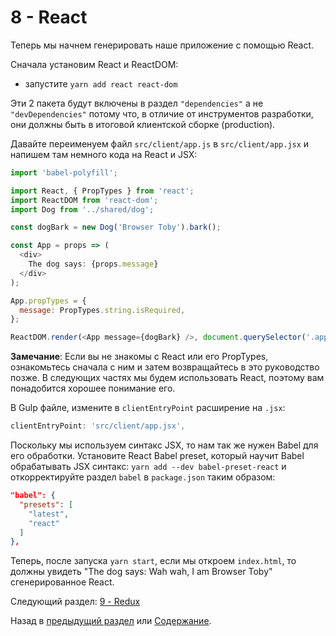 # 8 - React

Теперь мы начнем генерировать наше приложение с помощью React.

Сначала установим React и ReactDOM:

- запустите `yarn add react react-dom`

Эти 2 пакета будут включены в раздел `"dependencies"` а не `"devDependencies"` потому что, в отличие от инструментов разработки, они должны быть в итоговой клиентской сборке (production).

Давайте переименуем файл `src/client/app.js` в `src/client/app.jsx` и напишем там немного кода на React и JSX:

```javascript
import 'babel-polyfill';

import React, { PropTypes } from 'react';
import ReactDOM from 'react-dom';
import Dog from '../shared/dog';

const dogBark = new Dog('Browser Toby').bark();

const App = props => (
  <div>
    The dog says: {props.message}
  </div>
);

App.propTypes = {
  message: PropTypes.string.isRequired,
};

ReactDOM.render(<App message={dogBark} />, document.querySelector('.app'));
```

**Замечание**: Если вы не знакомы с React или его PropTypes, ознакомьтесь сначала с ним и затем возвращайтесь в это руководство позже. В следующих частях мы будем использовать React, поэтому вам понадобится хорошее понимание его.

В Gulp файле, измените в `clientEntryPoint` расширение на `.jsx`:

```javascript
clientEntryPoint: 'src/client/app.jsx',
```

Поскольку мы используем синтакс JSX, то нам так же нужен Babel для его обработки.
Установите React Babel preset, который научит Babel обрабатывать JSX синтакс:
`yarn add --dev babel-preset-react` и откорректируйте раздел `babel` в `package.json` таким образом:

```json
"babel": {
  "presets": [
    "latest",
    "react"
  ]
},
```

Теперь, после запуска `yarn start`, если мы откроем `index.html`, то должны увидеть "The dog says: Wah wah, I am Browser Toby" сгенерированное React.



Следующий раздел: [9 - Redux](/tutorial/9-redux)

Назад в [предыдущий раздел](/tutorial/7-client-webpack) или [Содержание](https://github.com/verekia/js-stack-from-scratch).
